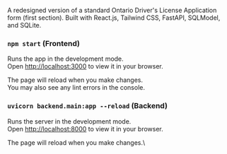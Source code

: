 A redesigned version of a standard Ontario Driver's License Application form (first section). Built with React.js, Tailwind CSS, FastAPI, SQLModel, and SQLite.

### `npm start` (Frontend)

Runs the app in the development mode.\
Open [http://localhost:3000](http://localhost:3000) to view it in your browser.

The page will reload when you make changes.\
You may also see any lint errors in the console.

### `uvicorn backend.main:app --reload` (Backend)

Runs the server in the development mode.\
Open [http://localhost:8000](http://localhost:8000) to view it in your browser.

The page will reload when you make changes.\

